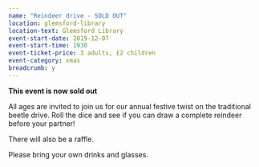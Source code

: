 ```yaml
---
name: "Reindeer drive - SOLD OUT"
location: glemsford-library
location-text: Glemsford Library
event-start-date: 2019-12-07
event-start-time: 1930
event-ticket-price: 3 adults, £2 children
event-category: xmas
breadcrumb: y
---
```


**This event is now sold out**

All ages are invited to join us for our annual festive twist on the traditional beetle drive. Roll the dice and see if you can draw a complete reindeer before your partner!

There will also be a raffle.

Please bring your own drinks and glasses.
